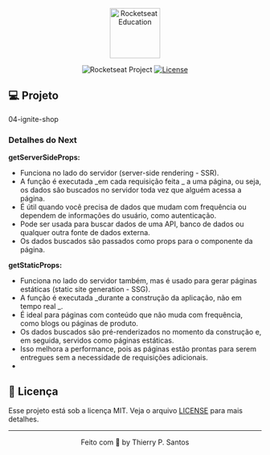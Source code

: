 <p align="center">
  <img alt="Rocketseat Education" src="https://avatars.githubusercontent.com/u/69590972?s=200&v=4" width="100px" />
</p>

<p align="center">
  <img src="https://img.shields.io/static/v1?label=Rocketseat&message=Education&color=8257e5&labelColor=202024" alt="Rocketseat Project" />
  <a href="LICENSE"><img  src="https://img.shields.io/static/v1?label=License&message=MIT&color=8257e5&labelColor=202024" alt="License"></a>
</p>

## 💻 Projeto

04-ignite-shop

### Detalhes do Next

**getServerSideProps:**

- Funciona no lado do servidor (server-side rendering - SSR).
- A função é executada  \_em cada requisição feita \_ a uma página, ou seja, os dados são buscados no servidor toda vez que alguém acessa a página.
- É útil quando você precisa de dados que mudam com frequência ou dependem de informações do usuário, como autenticação.
- Pode ser usada para buscar dados de uma API, banco de dados ou qualquer outra fonte de dados externa.
- Os dados buscados são passados como props para o componente da página.

**getStaticProps:**

- Funciona no lado do servidor também, mas é usado para gerar páginas estáticas (static site generation - SSG).
- A função é executada  \_durante a construção da aplicação, não em tempo real \_.
- É ideal para páginas com conteúdo que não muda com frequência, como blogs ou páginas de produto.
- Os dados buscados são pré-renderizados no momento da construção e, em seguida, servidos como páginas estáticas.
- Isso melhora a performance, pois as páginas estão prontas para serem entregues sem a necessidade de requisições adicionais.
-

## 📝 Licença

Esse projeto está sob a licença MIT. Veja o arquivo [LICENSE](LICENSE) para mais detalhes.

---

<p align="center">
  Feito com 💜 by Thierry P. Santos
</p>

<!--END_SECTION:footer-->
